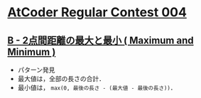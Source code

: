 # [AtCoder Regular Contest 004](https://atcoder.jp/contests/arc004)

## [B - 2点間距離の最大と最小 ( Maximum and Minimum )](https://atcoder.jp/contests/arc004/tasks/arc004_2)
- パターン発見
- 最大値は，全部の長さの合計．
- 最小値は， `max(0, 最後の長さ - (最大値 - 最後の長さ))`．
